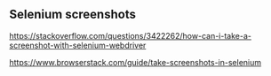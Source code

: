 ## Selenium screenshots

https://stackoverflow.com/questions/3422262/how-can-i-take-a-screenshot-with-selenium-webdriver

https://www.browserstack.com/guide/take-screenshots-in-selenium

